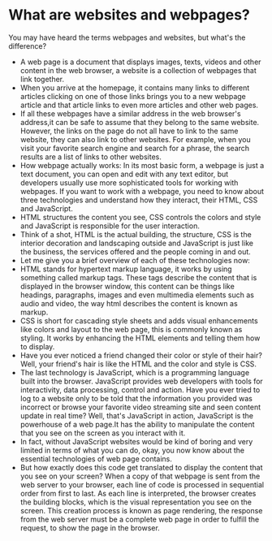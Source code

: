 # What are websites and webpages?
You may have heard the terms webpages and websites, but what's the difference?

- A web page is a document that displays images, texts, videos and other content in the web browser, a website is a collection of webpages that link together.
- When you arrive at the homepage, it contains many links to different articles clicking on one of those links brings you to a new webpage article and that article links to even more articles and other web pages.
- If all these webpages have a similar address in the web browser's address,it can be safe to assume that they belong to the same website. However, the links on the page do not all have to link to the same website, they can also link to other websites. For example, when you visit your favorite search engine and search for a phrase, the search results are a list of links to other websites.
- How webpage actually works: In its most basic form, a webpage is just a text document, you can open and edit with any text editor, but developers usually use more sophisticated tools for working with webpages. If you want to work with a webpage, you need to know about three technologies and understand how they interact, their HTML, CSS and JavaScript.
- HTML structures the content you see, CSS controls the colors and style and JavaScript is responsible for the user interaction.
- Think of a shot, HTML is the actual building, the structure, CSS is the interior decoration and landscaping outside and JavaScript is just like the business, the services offered and the people coming in and out.
- Let me give you a brief overview of each of these technologies now:
- HTML stands for hypertext markup language, it works by using something called markup tags. These tags describe the content that is displayed in the browser window, this content can be things like headings, paragraphs, images and even multimedia elements such as audio and video, the way html describes the content is known as markup.
- CSS is short for cascading style sheets and adds visual enhancements like colors and layout to the web page, this is commonly known as styling. It works by enhancing the HTML elements and telling them how to display.
- Have you ever noticed a friend changed their color or style of their hair? Well, your friend's hair is like the HTML and the color and style is CSS.
- The last technology is JavaScript, which is a programming language built into the browser. JavaScript provides web developers with tools for interactivity, data processing, control and action. Have you ever tried to log to a website only to be told that the information you provided was incorrect or browse your favorite video streaming site and seen content update in real time? Well, that's JavaScript in action, JavaScript is the powerhouse of a web page.It has the ability to manipulate the content that you see on the screen as you interact with it.
- In fact, without JavaScript websites would be kind of boring and very limited in terms of what you can do, okay, you now know about the essential technologies of web page contains.
- But how exactly does this code get translated to display the content that you see on your screen? When a copy of that webpage is sent from the web server to your browser, each line of code is processed in sequential order from first to last. As each line is interpreted, the browser creates the building blocks, which is the visual representation you see on the screen. This creation process is known as page rendering, the response from the web server must be a complete web page in order to fulfill the request, to show the page in the browser.
